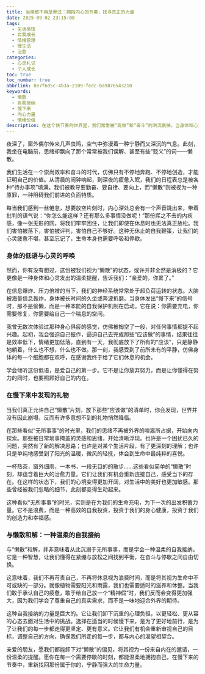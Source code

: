 ```yaml
---
title: 当懒散不再是罪过：拥抱内心的节奏，找寻真正的力量
date: 2025-09-02 23:15:08
tags:
  - 生活感悟
  - 自我成长
  - 情绪管理
  - 慢生活
  - 治愈
categories:
  - 心灵札记
  - 个人成长
toc: true
toc_number: true
abbrlink: 8e7f6d5c-4b3a-2109-fedc-ba9876543210
keywords:
  - 懒散
  - 自我接纳
  - 慢下来
  - 内心力量
  - 情绪价值
description: 在这个快节奏的世界里，我们常常被“高效”和“奋斗”的洪流裹挟。当身体和心灵发出疲惫的信号，我们却常常将那份渴望停歇的“懒散”视为一种罪过，伴随着深深的内疚。今夜，我想与你温柔地聊聊，或许这份被我们误解的“懒散”，并非全然是消极的。它可能是身体的低语，是心灵的呼唤，是生命在提醒我们，是时候慢下来，去倾听，去感受，去重新找回那份被遗忘的、真正的力量。
---
```


夜深了，窗外偶尔传来几声虫鸣，空气中弥漫着一种宁静而又深沉的气息。此刻，我坐在电脑前，思绪却飘向了那个常常被我们误解、甚至有些“贬义”的词——懒散。

我们生活在一个崇尚效率和奋斗的时代，仿佛只有不停地奔跑、不停地创造，才能证明自己的价值。从清晨的闹钟响起，到深夜的疲惫入眠，我们的日程表总是被各种“待办事项”填满。我们被教导要勤奋、要自律、要向上，而“懒散”则被视为一种原罪，一种阻碍我们前进的负面特质。

每当我们感到一丝倦怠，想要放空片刻时，内心深处总会有一个声音跳出来，带着批判的语气说：“你怎么能这样？还有那么多事情没做呢！”那份挥之不去的内疚感，像一张无形的网，将我们牢牢困住，让我们即使在休息时也无法真正放松。我们害怕被落下，害怕被评判，害怕自己不够好。这种无休止的自我鞭策，让我们的心灵疲惫不堪，甚至忘记了，生命本身也需要呼吸和停歇。

### 身体的低语与心灵的呼唤

然而，你有没有想过，这份被我们视为“懒散”的状态，或许并非全然是消极的？它更像是一种身体和心灵发出的温柔提醒，告诉我们：“亲爱的，你累了。”

在信息爆炸、压力倍增的当下，我们的神经系统常常处于超负荷运转的状态。大脑被海量信息轰炸，身体被长时间的久坐或奔波折磨。当身体发出“慢下来”的信号时，那不是偷懒，而是一种本能的自我保护机制在启动。它在说：你需要充电，你需要修复，你需要给自己一个喘息的空间。

我曾无数次体验过那种身心俱疲的感觉，仿佛被掏空了一般，对任何事情都提不起兴趣。起初，我会强迫自己振作，逼迫自己去完成那些“应该做”的事情，结果往往是效率低下，情绪更加低落。直到有一天，我彻底放下了所有的“应该”，只是静静地躺着，什么也不想，什么也不做。那一刻，我感受到了前所未有的平静，仿佛身体的每一个细胞都在欢呼，在感谢我终于给了它们休息的机会。

学会倾听这份低语，是爱自己的第一步。它不是让你放弃努力，而是让你懂得在努力的同时，也要照顾好自己的内在。

### 在慢下来中发现的礼物

当我们真正允许自己“懒散”片刻，放下那些“应该做”的清单时，你会发现，世界并没有因此崩塌，反而有许多意想不到的礼物悄然降临。

在那些看似“无所事事”的时光里，我们的思绪不再被外界的喧嚣所占据，开始向内探索。那些被日常琐事掩盖的灵感和思绪，开始清晰浮现。也许是一个困扰已久的问题，突然有了新的解决思路；也许是对某个生活片段，有了更深刻的理解；也许只是单纯地感受到了阳光的温暖，微风的轻抚，体会到生命中最纯粹的喜悦。

一杯热茶，窗外细雨，一本书，一段无目的的散步……这些看似简单的“懒散”时刻，却蕴含着巨大的治愈力量。它们让我们有机会重新连接自己，感受当下的存在。在这样的状态下，我们的心境变得更加开阔，对生活中的美好也更加敏感。那些曾经被我们忽略的细节，此刻都变得生动起来。

这种看似“无所事事”的时光，实则是在为我们的生命充电，为下一次的出发积蓄力量。它不是浪费，而是一种高效的自我投资，投资于我们的身心健康，投资于我们的创造力和幸福感。

### 与懒散和解：一种温柔的自我接纳

与“懒散”和解，并非意味着从此沉溺于无所事事，而是学会一种温柔的自我接纳。它是一种智慧，让我们懂得在紧绷与放松之间找到平衡，在奋斗与停歇之间自由切换。

这意味着，我们不再苛责自己，不再将休息视为浪费时间，而是将其视为生命中不可或缺的一部分。就像植物需要阳光和雨露，我们也需要适时的滋养和休整。当我们敢于承认自己的疲惫，敢于给自己放一个“精神假”时，我们反而会变得更加强大，因为我们学会了尊重自己的真实需求，而不是一味地迎合外界的期待。

这种自我接纳的力量是巨大的。它让我们卸下沉重的心理负担，以更轻松、更从容的心态去面对生活中的挑战。选择在适当的时候慢下来，是为了更好地前行，是为了让我们的每一步都走得更坚定、更有意义。它让我们有机会重新审视自己的目标，调整自己的方向，确保我们所走的每一步，都与内心的渴望相契合。

亲爱的朋友，愿我们都能卸下对“懒散”的偏见，将其视为一份来自内在的邀请，一份温柔的提醒。愿你在每一个需要停歇的时刻，都能温柔地拥抱自己，在慢下来的节奏中，重新找回那份属于你的，宁静而强大的生命力量。